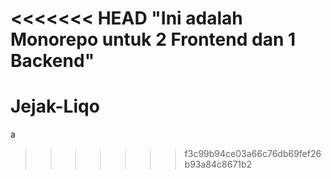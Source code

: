 <<<<<<< HEAD
"Ini adalah Monorepo untuk 2 Frontend dan 1 Backend" 
=======
# Jejak-Liqo
a
>>>>>>> f3c99b94ce03a66c76db69fef26b93a84c8671b2
